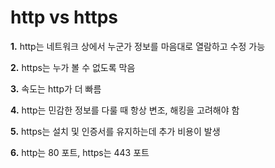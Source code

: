 # http vs https

**1.** http는 네트워크 상에서 누군가 정보를 마음대로 열람하고 수정 가능

**2.** https는 누가 볼 수 없도록 막음

**3.** 속도는 http가 더 빠름

**4.** http는 민감한 정보를 다룰 때 항상 변조, 해킹을 고려해야 함

**5.** https는 설치 및 인증서를 유지하는데 추가 비용이 발생

**6.** http는 80 포트, https는 443 포트